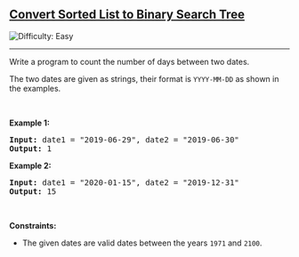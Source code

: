 <h2><a href="https://leetcode.com/problems/number-of-days-between-two-dates/description/">Convert Sorted List to Binary Search Tree</a></h2> <img src='https://img.shields.io/badge/Difficulty-Easy-brightgreen' alt='Difficulty: Easy' /><hr>

<div class="elfjS" data-track-load="description_content"><p>Write a program to count the number of days between two dates.</p>

<p>The two dates are given as strings, their format is <code>YYYY-MM-DD</code>&nbsp;as shown in the examples.</p>

<p>&nbsp;</p>
<p><strong class="example">Example 1:</strong></p>
<pre><strong>Input:</strong> date1 = "2019-06-29", date2 = "2019-06-30"
<strong>Output:</strong> 1
</pre><p><strong class="example">Example 2:</strong></p>
<pre><strong>Input:</strong> date1 = "2020-01-15", date2 = "2019-12-31"
<strong>Output:</strong> 15
</pre>
<p>&nbsp;</p>
<p><strong>Constraints:</strong></p>

<ul>
	<li>The given dates are valid&nbsp;dates between the years <code>1971</code> and <code>2100</code>.</li>
</ul>
</div>
